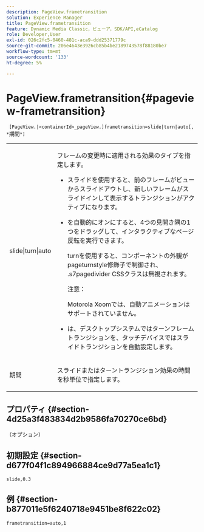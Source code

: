 ```yaml
---
description: PageView.frametransition
solution: Experience Manager
title: PageView.frametransition
feature: Dynamic Media Classic，ビューア，SDK/API,eCatalog
role: Developer,User
exl-id: 026c2fc5-0460-481c-aca9-ddd25371779c
source-git-commit: 206e4643e3926cb85b4be2189743578f88180be7
workflow-type: tm+mt
source-wordcount: '133'
ht-degree: 5%

---
```


# PageView.frametransition{#pageview-frametransition}

` [PageView.|<containerId>_pageView.]frametransition=slide|turn|auto[, *`期間`*]`

<table id="table_625D0EEDA21B46FEA3F5CF7DDF769B50"> 
 <tbody> 
  <tr> 
   <td colname="col1"> <p> <span class="codeph"> slide|turn|auto</span> </p> </td> 
   <td colname="col2"> <p> フレームの変更時に適用される効果のタイプを指定します。 </p> <p> 
     <ul id="ul_4224B7C2722A4185A8BD48703D019AA1"> 
      <li id="li_8482037F8E1C4F11A84DF51790A073FE"> <p><span class="codeph"> </span> スライドを使用すると、前のフレームがビューからスライドアウトし、新しいフレームがスライドインして表示するトランジションがアクティブになります。 </p> </li> 
      <li id="li_CE9A99564DF348D0A76AB2A5945155A5"> <p><span class="codeph"> </span> を自動的にオンにすると、4つの見開き隅の1つをドラッグして、インタラクティブなページ反転を実行できます。 </p> <p><span class="codeph"> turn</span>を使用すると、コンポーネントの外観が<span class="codeph"> pageturnstyle</span>修飾子で制御され、 <span class="codeph"> .s7pagedivider</span> CSSクラスは無視されます。 </p> <p>注意：  <p><span class="codeph"> </span> Motorola Xoomでは、自動アニメーションはサポートされていません。 </p> </p> </li> 
      <li id="li_79F85B0429CD4B389399FB3823FE767F"> <p> <span class="codeph"> </span> は、デスクトップシステムではターンフレームトランジションを、タッチデバイスではスライドトランジションを自動設定します。 </p> </li> 
     </ul> </p> </td> 
  </tr> 
  <tr> 
   <td colname="col1"> <p><span class="codeph"><span class="varname"> 期間</span></span> </p> </td> 
   <td colname="col2"> <p><span class="codeph">スライド</span>または<span class="codeph">ターン</span>トランジション効果の時間を秒単位で指定します。 </p> </td> 
  </tr> 
 </tbody> 
</table>

## プロパティ {#section-4d25a3f483834d2b9586fa70270ce6bd}

（オプション）

## 初期設定 {#section-d677f04f1c894966884ce9d77a5ea1c1}

`slide,0.3`

## 例 {#section-b877011e5f6240718e9451be8f622c02}

`frametransition=auto,1`

